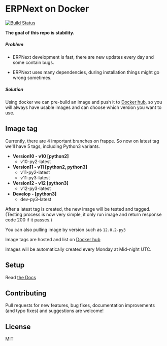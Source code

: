 #  ERPNext on Docker

[![Build Status](https://travis-ci.com/pipech/erpnext-docker-debian.svg?branch=master)](https://travis-ci.com/pipech/erpnext-docker-debian)

**The goal of this repo is stability.** 

##### Problem

* ERPNext development is fast, there are new updates every day and some contain bugs.

* ERPNext uses many dependencies, during installation things might go wrong sometimes.

##### Solution

Using docker we can pre-build an image and push it to [Docker hub](https://hub.docker.com/r/pipech/erpnext-docker-debian/),
so you will always have usable images and can choose which version you want to use.

## Image tag

Currently, there are 4 important branches on frappe. 
So now on latest tag we'll have 5 tags, including Python3 variants.

* **Version10 - v10 [python2]**
  * v10-py2-latest
* **Version11 - v11 [python2, python3]**
  * v11-py2-latest
  * v11-py3-latest
* **Version12 - v12 [python3]**
  * v12-py3-latest
* **Develop - [python3]**
  * dev-py3-latest

After a latest tag is created, the new image will be tested and tagged. (Testing process is now very simple, it only run image and return response code 200 if it passes.)

You can also pulling image by version such as `12.0.2-py3`

Image tags are hosted and list on [Docker hub](https://hub.docker.com/r/pipech/erpnext-docker-debian/)

Images will be automatically created every Monday at Mid-night UTC.

## Setup

Read [the Docs](https://github.com/pipech/erpnext-docker-debian/wiki)

## Contributing

Pull requests for new features, bug fixes, documentation improvements (and typo fixes) and suggestions are welcome!

## License

MIT

